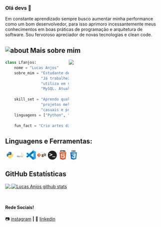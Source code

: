 ### Olá devs 👋

Em constante aprendizado sempre busco aumentar minha performance como um bom desenvolvedor, para isso aprimoro incessantemente meus conhecimentos em boas práticas de programação e arquitetura de software. Sou fervoroso apreciador de novas tecnologias e clean code.

## <img width="45" alt="about" src="https://raw.github.com/elizarov/elizarov/master/about.png"> Mais sobre mim

<img align="right" width="300" src="https://i2.wp.com/allhtaccess.info/wp-content/uploads/2018/03/programming.gif?fit=1281%2C716&ssl=1" />

```python
class Lfanjos:
    nome = "Lucas Anjos"
    sobre_mim = "Estudante de engenharia de dados e amante da linguagem Python. " \
                "Já trabalhei como Desenvolvedor Web Freelancer e em meus projetos " \
                "utiliza em sua maioria PHP juntamente com seu framework Laravel e " \
                "MySQL. Atualmente aprimoro meus conhecimentos em engenharia de dados e Python."

    skill_set = "Aprendo qualquer coisa muito rápido, o que me ajuda bastante a sempre criar " \
                "projetos melhores e mais completos. Criatividade para a solução de problemas " \
                "casuais e profissionais é um ponto forte que me define."
    linguagens = ["Python", "PHP", "JavaScript"]

    fun_fact = "Crio artes digitais no meu tempo livre :)"
```

## **Linguagens e Ferramentas:**  

<code><img height="30" src="https://raw.githubusercontent.com/github/explore/80688e429a7d4ef2fca1e82350fe8e3517d3494d/topics/python/python.png"></code>
<code><img height="30" src="https://raw.githubusercontent.com/github/explore/80688e429a7d4ef2fca1e82350fe8e3517d3494d/topics/mysql/mysql.png"></code>
<code><img height="30" src="https://raw.githubusercontent.com/github/explore/80688e429a7d4ef2fca1e82350fe8e3517d3494d/topics/visual-studio-code/visual-studio-code.png"></code>
<code><img height="30" src="https://raw.githubusercontent.com/github/explore/80688e429a7d4ef2fca1e82350fe8e3517d3494d/topics/git/git.png"></code>
<code><img height="30" src="https://raw.githubusercontent.com/github/explore/80688e429a7d4ef2fca1e82350fe8e3517d3494d/topics/terminal/terminal.png"></code>
<code><img height="30" src="https://raw.githubusercontent.com/github/explore/80688e429a7d4ef2fca1e82350fe8e3517d3494d/topics/html/html.png"></code>
<code><img height="30" src="https://raw.githubusercontent.com/github/explore/80688e429a7d4ef2fca1e82350fe8e3517d3494d/topics/css/css.png"></code>


## **GitHub Estatísticas**

<a href="https://github.com/lfanjos">
  <img align="center" src="https://github-readme-stats.vercel.app/api/top-langs/?username=lfanjos&theme=dracula&hide_langs_below=1" />
</a>

<a href="https://github.com/lfanjos">
 <img align="center" src="https://github-readme-stats.vercel.app/api?username=lfanjos&show_icons=true&theme=dracula&line_height=27" alt="Lucas Anjos github stats"/>
</a>

[instagram]: https://www.instagram.com/abstractourism/
[linkedin]: https://www.linkedin.com/in/lfanjos/
<br>

#### Rede Sociais!

📷 [instagram][instagram] **|** 
👔 [linkedin][linkedin]
